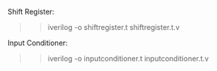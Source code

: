 Shift Register:
>> iverilog -o shiftregister.t shiftregister.t.v

Input Conditioner:
>> iverilog -o inputconditioner.t inputconditioner.t.v
